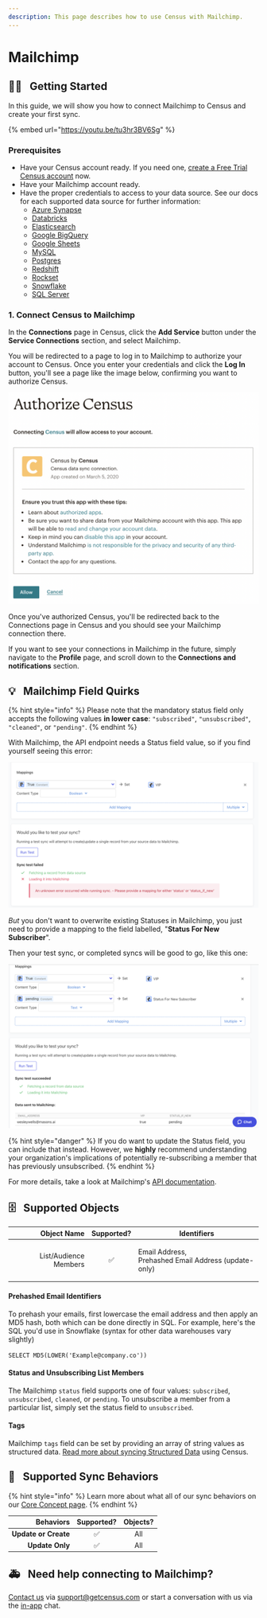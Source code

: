 ```yaml
---
description: This page describes how to use Census with Mailchimp.
---
```


# Mailchimp

## 🏃‍♀️⠀Getting Started

In this guide, we will show you how to connect Mailchimp to Census and create your first sync.

{% embed url="https://youtu.be/tu3hr3BV6Sg" %}

### Prerequisites

* Have your Census account ready. If you need one, [create a Free Trial Census account](https://app.getcensus.com) now.
* Have your Mailchimp account ready.
* Have the proper credentials to access to your data source. See our docs for each supported data source for further information:
  * [Azure Synapse](../sources/azure-synapse.md)
  * [Databricks](https://docs.getcensus.com/sources/databricks)
  * [Elasticsearch](https://docs.getcensus.com/sources/elasticsearch)
  * [Google BigQuery](https://docs.getcensus.com/sources/google-bigquery)
  * [Google Sheets](https://docs.getcensus.com/sources/google-sheets)
  * [MySQL](https://docs.getcensus.com/sources/mysql)
  * [Postgres](https://docs.getcensus.com/sources/postgres)
  * [Redshift](https://docs.getcensus.com/sources/redshift)
  * [Rockset](https://docs.getcensus.com/sources/rockset)
  * [Snowflake](https://docs.getcensus.com/sources/snowflake)
  * [SQL Server](https://docs.getcensus.com/sources/sql-server)

### 1. Connect Census to Mailchimp <a href="#1-connect-census-to-braze" id="1-connect-census-to-braze"></a>

In the **Connections** page in Census, click the **Add Service** button under the **Service Connections** section, and select Mailchimp.

You will be redirected to a page to log in to Mailchimp to authorize your account to Census. Once you enter your credentials and click the **Log In** button, you'll see a page like the image below, confirming you want to authorize Census.

![](../.gitbook/assets/screen-shot-2021-04-13-at-10.08.02-am.png)

Once you've authorized Census, you'll be redirected back to the Connections page in Census and you should see your Mailchimp connection there.

If you want to see your connections in Mailchimp in the future, simply navigate to the **Profile** page, and scroll down to the **Connections and notifications** section.

## 💡⠀Mailchimp Field Quirks

{% hint style="info" %}
Please note that the mandatory status field only accepts the following values **in lower case**: `"subscribed"`, `"unsubscribed"`, `"cleaned"`, or `"pending"`.
{% endhint %}

With Mailchimp, the API endpoint needs a Status field value, so if you find yourself seeing this error:

![Oh no!](<../.gitbook/assets/Screen Shot 2022-07-21 at 5.30.25 PM.png>)

_But_ you don't want to overwrite existing Statuses in Mailchimp, you just need to provide a mapping to the field labelled, "**Status For New Subscriber**".

Then your test sync, or completed syncs will be good to go, like this one:

![SUCCESS!](<../.gitbook/assets/Screen Shot 2022-07-21 at 5.42.49 PM.png>)

{% hint style="danger" %}
If you do want to update the Status field, you can include that instead. However, we **highly** recommend understanding your organization's implications of potentially re-subscribing a member that has previously unsubscribed.
{% endhint %}

For more details, take a look at Mailchimp's [API documentation](https://mailchimp.com/developer/marketing/api/list-members/update-list-member/).

## 🗄⠀Supported Objects

|       **Object Name** | **Supported?** | Identifiers                                                     |
| --------------------: | :------------: | --------------------------------------------------------------- |
| List/Audience Members |        ✅       | <p>Email Address, <br>Prehashed Email Address (update-only)</p> |

#### Prehashed Email Identifiers

To prehash your emails, first lowercase the email address and then apply an MD5 hash, both which can be done directly in SQL. For example, here's the SQL you'd use in Snowflake (syntax for other data warehouses vary slightly)

`SELECT MD5(LOWER('Example@company.co'))`

#### Status and Unsubscribing List Members

The Mailchimp `status` field supports one of four values: `subscribed`, `unsubscribed`, `cleaned`, or `pending`. To unsubscribe a member from a particular list, simply set the status field to `unsubscribed`.

#### Tags

Mailchimp `tags` field can be set by providing an array of string values as structured data. [Read more about syncing Structured Data](../basics/defining-source-data/structured-data.md) using Census.

## 🔄⠀Supported Sync Behaviors

{% hint style="info" %}
Learn more about what all of our sync behaviors on our [Core Concept page](../basics/core-concept/#the-different-sync-behaviors).
{% endhint %}

|        **Behaviors** | **Supported?** | **Objects?** |
| -------------------: | :------------: | :----------: |
| **Update or Create** |        ✅       |      All     |
|      **Update Only** |        ✅       |      All     |

## 🚑⠀Need help connecting to Mailchimp?

[Contact us](mailto:support@getcensus.com) via support@getcensus.com or start a conversation with us via the [in-app](https://app.getcensus.com) chat.
